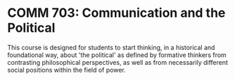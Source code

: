 # COMM 703: Communication and the Political

This course is designed for students to start thinking, in a historical and foundational way, about 'the political' as defined by formative thinkers from contrasting philosophical perspectives, as well as from necessarily different social positions within the field of power.
